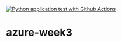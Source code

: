 [![Python application test with Github Actions](https://github.com/kechie/azure-week3/actions/workflows/main.yml/badge.svg)](https://github.com/kechie/azure-week3/actions/workflows/main.yml)

# azure-week3
